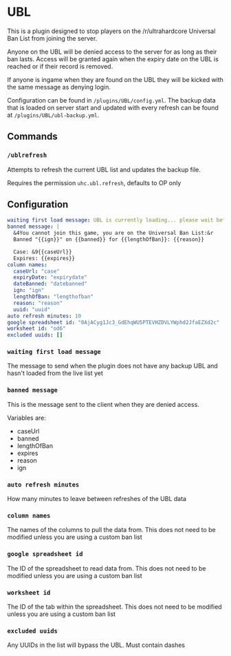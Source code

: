 UBL
===

This is a plugin designed to stop players on the /r/ultrahardcore
Universal Ban List from joining the server.

Anyone on the UBL will be denied access to the server for as long as
their ban lasts. Access will be granted again when the expiry date on
the UBL is reached or if their record is removed.

If anyone is ingame when they are found on the UBL they will be kicked
with the same message as denying login.

Configuration can be found in `/plugins/UBL/config.yml`. The backup data
that is loaded on server start and updated with every refresh can be
found at `/plugins/UBL/ubl-backup.yml`.

## Commands

### `/ublrefresh`

Attempts to refresh the current UBL list and updates the backup file.

Requires the permission `uhc.ubl.refresh`, defaults to OP only

## Configuration

```yaml
waiting first load message: UBL is currently loading... please wait before logging in
banned message: |
  &4You cannot join this game, you are on the Universal Ban List:&r
  Banned "{{ign}}" on {{banned}} for {{lengthOfBan}}: {{reason}}

  Case: &9{{caseUrl}}
  Expires: {{expires}}
column names:
  caseUrl: "case"
  expiryDate: "expirydate"
  dateBanned: "datebanned"
  ign: "ign"
  lengthOfBan: "lengthofban"
  reason: "reason"
  uuid: "uuid"
auto refresh minutes: 10
google spreadsheet id: "0AjACyg1Jc3_GdEhqWU5PTEVHZDVLYWphd2JfaEZXd2c"
worksheet id: "od6"
excluded uuids: []
```

### `waiting first load message`

The message to send when the plugin does not have any backup UBL and 
hasn't loaded from the live list yet

### `banned message`

This is the message sent to the client when they are denied access.

Variables are:

- caseUrl
- banned
- lengthOfBan
- expires
- reason
- ign

### `auto refresh minutes`

How many minutes to leave between refreshes of the UBL data

### `column names`

The names of the columns to pull the data from. This does not need to be
modified unless you are using a custom ban list

### `google spreadsheet id`

The ID of the spreadsheet to read data from. This does not need to be
modified unless you are using a custom ban list

### `worksheet id`

The ID of the tab within the spreadsheet. This does not need to be 
modified unless you are using a custom ban list

### `excluded uuids`

Any UUIDs in the list will bypass the UBL. Must contain dashes